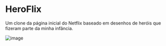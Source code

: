 # HeroFlix
Um clone da página inicial do Netflix baseado em desenhos de heróis que fizeram parte da minha infância.

![image](https://user-images.githubusercontent.com/74547794/163678713-60e04d96-00d4-4df5-a2f5-526e5e69707a.png)

